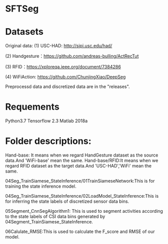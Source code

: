 # SFTSeg

#  Datasets

Original data:
(1) USC-HAD:  http://sipi.usc.edu/had/

(2) Handgesture：https://github.com/andreas-bulling/ActRecTut

(3) RFID：https://xploreqa.ieee.org/document/7384286

(4) WiFiAction: https://github.com/ChunjingXiao/DeepSeg

Preprocessd data and discretized data are in the "releases".

#  Requements
Python3.7
Tensorflow 2.3
Matlab 2018a

#  Folder descriptions:
Hand-base: It means when we regard HandGesture dataset as the source data.And 'WiFi-base' mean the same.
Hand-base/RFID:It means when we regard RFID dataset as the target data.And 'USC-HAD','WiFi' mean the same.

04Seg_TrainSiamese_StateInference/01TrainSiameseNetwork:This is for training the state inference model.

04Seg_TrainSiamese_StateInference/02LoadModel_StateInference:This is for inferring the state labels of discretized sensor data bins. 

05Segment_CnnSegAlgorithm1: This is used to segment activities according to the state labels of CSI data bins generated by 04Segment_TrainSiamese_StateInference.

06Calulate_RMSE:This is used to calculate the F_score and RMSE of our model.
